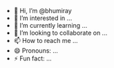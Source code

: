 - 👋 Hi, I’m @bhumiray
- 👀 I’m interested in ...
- 🌱 I’m currently learning ...
- 💞️ I’m looking to collaborate on ...
- 📫 How to reach me ...
- 😄 Pronouns: ...
- ⚡ Fun fact: ...

<!---
bhumiray/bhumiray is a ✨ special ✨ repository because its `README.md` (this file) appears on your GitHub profile.
You can click the Preview link to take a look at your changes.
--->
